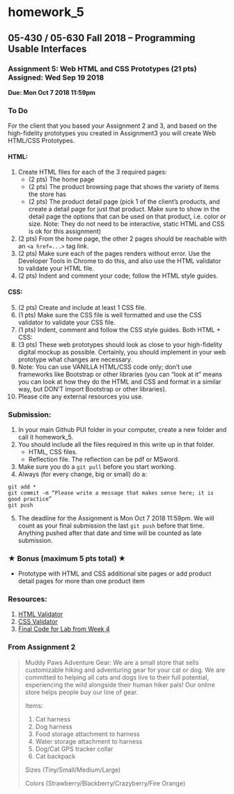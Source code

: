 # homework_5
 
## 05-430 / 05-630 Fall 2018 – Programming Usable Interfaces
### Assignment 5: Web HTML and CSS Prototypes (21 pts) Assigned: Wed Sep 19 2018
**Due: Mon Oct 7 2018 11:59pm**
 
### To Do
 For the client that you based your Assignment 2 and 3, and based on the high-fidelity prototypes you created in Assignment3 you will create Web HTML/CSS Prototypes.
 
#### HTML:
1. Create HTML files for each of the 3 required pages:
   - (2 pts) The home page
   - (2 pts) The product browsing page that shows the variety of items the store has
   - (2 pts) The product detail page (pick 1 of the client’s products, and create a detail page for just that product. Make sure to show in the detail page the options that can be used on that product, i.e. color or size. Note: They do not need to be interactive, static HTML and CSS is ok for this assignment)
2. (2 pts) From the home page, the other 2 pages should be reachable with an ```<a href=...>``` tag link.
3. (2 pts) Make sure each of the pages renders without error. Use the Developer Tools in Chrome to do this, and also use the HTML validator to validate your HTML file.
4. (2 pts) Indent and comment your code; follow the HTML style guides.

#### CSS:
5. (2 pts) Create and include at least 1 CSS file.
6. (1 pts) Make sure the CSS file is well formatted and use the CSS validator to validate your CSS file.
7. (1 pts) Indent, comment and follow the CSS style guides. Both HTML + CSS:
8. (3 pts) These web prototypes should look as close to your high-fidelity digital mockup as possible. Certainly, you should implement in your web prototype what changes are necessary.
9. Note: You can use VANILLA HTML/CSS code only; don’t use frameworks like Bootstrap or other libraries (you can “look at it” means you can look at how they do the HTML and CSS and format in a similar way, but DON’T import Bootstrap or other libraries).
10. Please cite any external resources you use.
 
### Submission:
1. In your main Github PUI folder in your computer, create a new folder and call it homework_5​.
2. You should include all the files required in this write up in that folder.
   - HTML, CSS files.
   - Reflection file. The reflection can be pdf or MSword.
3. Make sure you do a ```git pull``` before you start working.
4. Always (for every change, big or small) do a:
```
git add *
git commit -m “Please write a message that makes sense here; it is good practice”
git push
```
5. The deadline for the Assignment is Mon Oct 7 2018 11:59pm. We will count as your final submission the last ```git push``` before that time. Anything pushed after that date and time will be counted as late submission.
 
### ★ Bonus (maximum 5 pts total) ★
- Prototype with HTML and CSS additional site pages or add product detail pages for more than one product item
 
### Resources​:
1. [HTML Validator](https://validator.w3.org)
2. [CSS Validator](https://jigsaw.w3.org/css-validator/)
3. [Final Code for Lab from Week 4](https://github.com/FranceskaXhakaj/pui-2018/tree/master/week4_final_code)

### From Assignment 2
> Muddy Paws Adventure Gear: We are a small store that sells customizable hiking and adventuring gear for your cat or dog. We are committed to helping all cats and dogs live to their full potential, experiencing the wild alongside their human hiker pals! Our online store helps people buy our line of gear.
>
> Items:
> 1. Cat harness
> 2. Dog harness
> 3. Food storage attachment to harness
> 4. Water storage attachment to harness
> 5. Dog/Cat GPS tracker collar
> 6. Cat backpack
>
> Sizes (Tiny/Small/Medium/Large)
>
> Colors (Strawberry/Blackberry/Crazyberry/Fire Orange)